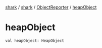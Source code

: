 [shark](../../index.md) / [shark](../index.md) / [ObjectReporter](index.md) / [heapObject](./heap-object.md)

# heapObject

`val heapObject: HeapObject`